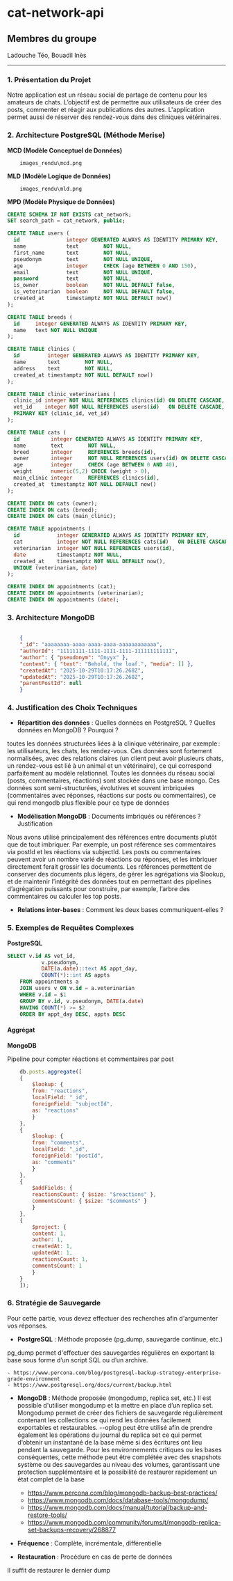 # cat-network-api

## Membres du groupe
Ladouche Téo,
Bouadil Inès

---

### 1. Présentation du Projet

Notre application est un réseau social de partage de contenu pour les amateurs de chats. L’objectif est de permettre aux utilisateurs de créer des posts, commenter et réagir aux publications des autres. L'application permet aussi de réserver des rendez-vous dans des cliniques vétérinaires.

### 2. Architecture PostgreSQL (Méthode Merise)

**MCD (Modèle Conceptuel de Données)**

```
    images_rendu\mcd.png
```

**MLD (Modèle Logique de Données)**

```
    images_rendu\mld.png
```

**MPD (Modèle Physique de Données)**

```sql
CREATE SCHEMA IF NOT EXISTS cat_network;
SET search_path = cat_network, public;

CREATE TABLE users (
  id               integer GENERATED ALWAYS AS IDENTITY PRIMARY KEY,
  name             text        NOT NULL,
  first_name       text        NOT NULL,
  pseudonym        text        NOT NULL UNIQUE,
  age              integer     CHECK (age BETWEEN 0 AND 150),
  email            text        NOT NULL UNIQUE,
  password         text        NOT NULL,
  is_owner         boolean     NOT NULL DEFAULT false,
  is_veterinarian  boolean     NOT NULL DEFAULT false,
  created_at       timestamptz NOT NULL DEFAULT now()
);

CREATE TABLE breeds (
  id     integer GENERATED ALWAYS AS IDENTITY PRIMARY KEY,
  name   text NOT NULL UNIQUE
);

CREATE TABLE clinics (
  id         integer GENERATED ALWAYS AS IDENTITY PRIMARY KEY,
  name       text        NOT NULL,
  address    text        NOT NULL,
  created_at timestamptz NOT NULL DEFAULT now()
);

CREATE TABLE clinic_veterinarians (
  clinic_id integer NOT NULL REFERENCES clinics(id) ON DELETE CASCADE,
  vet_id    integer NOT NULL REFERENCES users(id)   ON DELETE CASCADE,
  PRIMARY KEY (clinic_id, vet_id)
);

CREATE TABLE cats (
  id          integer GENERATED ALWAYS AS IDENTITY PRIMARY KEY,
  name        text        NOT NULL,
  breed       integer     REFERENCES breeds(id),
  owner       integer     NOT NULL REFERENCES users(id) ON DELETE CASCADE,
  age         integer     CHECK (age BETWEEN 0 AND 40),
  weight      numeric(5,2) CHECK (weight > 0),
  main_clinic integer     REFERENCES clinics(id),
  created_at  timestamptz NOT NULL DEFAULT now()
);

CREATE INDEX ON cats (owner);
CREATE INDEX ON cats (breed);
CREATE INDEX ON cats (main_clinic);

CREATE TABLE appointments (
  id            integer GENERATED ALWAYS AS IDENTITY PRIMARY KEY,
  cat           integer NOT NULL REFERENCES cats(id)   ON DELETE CASCADE,
  veterinarian  integer NOT NULL REFERENCES users(id),
  date          timestamptz NOT NULL,
  created_at    timestamptz NOT NULL DEFAULT now(),
  UNIQUE (veterinarian, date)
);

CREATE INDEX ON appointments (cat);
CREATE INDEX ON appointments (veterinarian);
CREATE INDEX ON appointments (date);

```

### 3. Architecture MongoDB

```json

    {
    "_id": "aaaaaaaa-aaaa-aaaa-aaaa-aaaaaaaaaaaa",
    "authorId": "11111111-1111-1111-1111-111111111111",
    "author": { "pseudonym": "Onyyx" },
    "content": { "text": "Behold, the loaf.", "media": [] },
    "createdAt": "2025-10-29T10:17:26.268Z",
    "updatedAt": "2025-10-29T10:17:26.268Z",
    "parentPostId": null
    }
```

### 4. Justification des Choix Techniques

- **Répartition des données** : Quelles données en PostgreSQL ? Quelles données en MongoDB ? Pourquoi ?

toutes les données structurées liées à la clinique vétérinaire, par exemple : les utilisateurs, les chats, les rendez-vous. Ces données sont fortement normalisées, avec des relations claires (un client peut avoir plusieurs chats, un rendez-vous est lié à un animal et un vétérinaire), ce qui correspond parfaitement au modèle relationnel.
Toutes les données du réseau social (posts, commentaires, réactions) sont stockée dans une base mongo. Ces données sont semi-structurées, évolutives et souvent imbriquées (commentaires avec réponses, réactions sur posts ou commentaires), ce qui rend mongodb plus flexible pour ce type de données
- **Modélisation MongoDB** : Documents imbriqués ou références ? Justification

Nous avons utilisé principalement des références entre documents plutôt que de tout imbriquer. Par exemple, un post référence ses commentaires via postId et les réactions via subjectId. Les posts ou commentaires peuvent avoir un nombre varié de réactions ou réponses, et les imbriquer directement ferait grossir les documents. Les références permettent de conserver des documents plus légers, de gérer les agrégations via $lookup, et de maintenir l’intégrité des données tout en permettant des pipelines d’agrégation puissants pour construire, par exemple, l’arbre des commentaires ou calculer les top posts.
- **Relations inter-bases** : Comment les deux bases communiquent-elles ?

### 5. Exemples de Requêtes Complexes

**PostgreSQL**

```sql
SELECT v.id AS vet_id,
           v.pseudonym,
           DATE(a.date)::text AS appt_day,
           COUNT(*)::int AS appts
    FROM appointments a
    JOIN users v ON v.id = a.veterinarian
    WHERE v.id = $1
    GROUP BY v.id, v.pseudonym, DATE(a.date)
    HAVING COUNT(*) >= $2
    ORDER BY appt_day DESC, appts DESC
```

#### Aggrégat
**MongoDB**

Pipeline pour compter réactions et commentaires par post
```javascript
    db.posts.aggregate([
    {
        $lookup: {
        from: "reactions",
        localField: "_id",
        foreignField: "subjectId",
        as: "reactions"
        }
    },
    {
        $lookup: {
        from: "comments",
        localField: "_id",
        foreignField: "postId",
        as: "comments"
        }
    },
    {
        $addFields: {
        reactionsCount: { $size: "$reactions" },
        commentsCount: { $size: "$comments" }
        }
    },
    {
        $project: {
        content: 1,
        author: 1,
        createdAt: 1,
        updatedAt: 1,
        reactionsCount: 1,
        commentsCount: 1
        }
    }
    ]);

```

### 6. Stratégie de Sauvegarde
Pour cette partie, vous devez effectuer des recherches afin d'argumenter vos réponses.

- **PostgreSQL** : Méthode proposée (pg_dump, sauvegarde continue, etc.)

pg_dump permet d'effectuer des sauvegardes régulières en exportant la base sous forme d’un script SQL ou d’un archive. 

    - https://www.percona.com/blog/postgresql-backup-strategy-enterprise-grade-environment
    - https://www.postgresql.org/docs/current/backup.html

- **MongoDB** : Méthode proposée (mongodump, replica set, etc.)
Il est possible d'utiliser mongodump et la mettre en place d’un replica set. Mongodump permet de créer des fichiers de sauvegarde régulièrement contenant les collections ce qui rend les données facilement exportables et restaurables. --oplog peut être utilisé afin de prendre également les opérations du journal du replica set ce qui permet d’obtenir un instantané de la base même si des écritures ont lieu pendant la sauvegarde. Pour les environnements critiques ou les bases conséquentes, cette méthode peut être complétée avec des snapshots système ou des sauvegardes au niveau des volumes, garantissant une protection supplémentaire et la possibilité de restaurer rapidement un état complet de la base

    - https://www.percona.com/blog/mongodb-backup-best-practices/
    - https://www.mongodb.com/docs/database-tools/mongodump/
    - https://www.mongodb.com/docs/manual/tutorial/backup-and-restore-tools/
    - https://www.mongodb.com/community/forums/t/mongodb-replica-set-backups-recovery/268877

- **Fréquence** : Complète, incrémentale, différentielle

- **Restauration** : Procédure en cas de perte de données

Il suffit de restaurer le dernier dump
